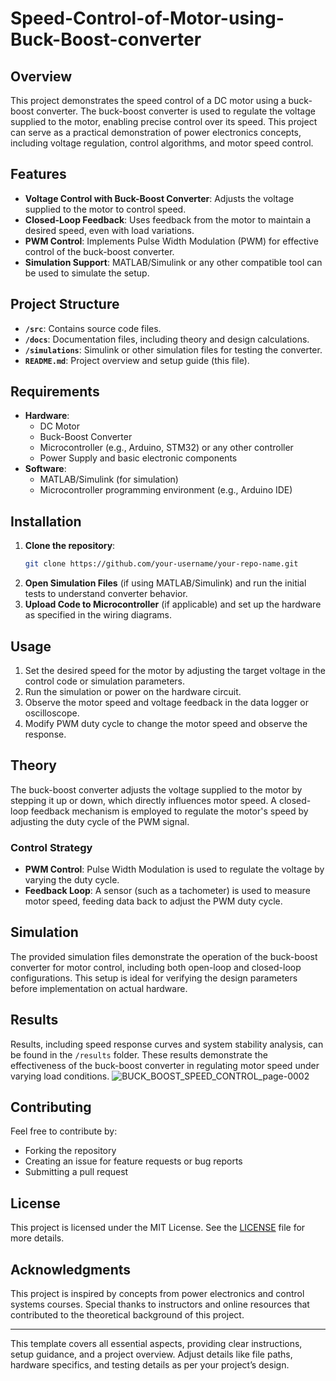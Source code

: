 # Speed-Control-of-Motor-using-Buck-Boost-converter

## Overview
This project demonstrates the speed control of a DC motor using a buck-boost converter. The buck-boost converter is used to regulate the voltage supplied to the motor, enabling precise control over its speed. This project can serve as a practical demonstration of power electronics concepts, including voltage regulation, control algorithms, and motor speed control.

## Features
- **Voltage Control with Buck-Boost Converter**: Adjusts the voltage supplied to the motor to control speed.
- **Closed-Loop Feedback**: Uses feedback from the motor to maintain a desired speed, even with load variations.
- **PWM Control**: Implements Pulse Width Modulation (PWM) for effective control of the buck-boost converter.
- **Simulation Support**: MATLAB/Simulink or any other compatible tool can be used to simulate the setup.

## Project Structure
- **`/src`**: Contains source code files.
- **`/docs`**: Documentation files, including theory and design calculations.
- **`/simulations`**: Simulink or other simulation files for testing the converter.
- **`README.md`**: Project overview and setup guide (this file).

## Requirements
- **Hardware**:
  - DC Motor
  - Buck-Boost Converter
  - Microcontroller (e.g., Arduino, STM32) or any other controller
  - Power Supply and basic electronic components
- **Software**:
  - MATLAB/Simulink (for simulation)
  - Microcontroller programming environment (e.g., Arduino IDE)

## Installation
1. **Clone the repository**:
   ```bash
   git clone https://github.com/your-username/your-repo-name.git
   ```
2. **Open Simulation Files** (if using MATLAB/Simulink) and run the initial tests to understand converter behavior.
3. **Upload Code to Microcontroller** (if applicable) and set up the hardware as specified in the wiring diagrams.

## Usage
1. Set the desired speed for the motor by adjusting the target voltage in the control code or simulation parameters.
2. Run the simulation or power on the hardware circuit.
3. Observe the motor speed and voltage feedback in the data logger or oscilloscope.
4. Modify PWM duty cycle to change the motor speed and observe the response.

## Theory
The buck-boost converter adjusts the voltage supplied to the motor by stepping it up or down, which directly influences motor speed. A closed-loop feedback mechanism is employed to regulate the motor's speed by adjusting the duty cycle of the PWM signal.

### Control Strategy
- **PWM Control**: Pulse Width Modulation is used to regulate the voltage by varying the duty cycle.
- **Feedback Loop**: A sensor (such as a tachometer) is used to measure motor speed, feeding data back to adjust the PWM duty cycle.

## Simulation
The provided simulation files demonstrate the operation of the buck-boost converter for motor control, including both open-loop and closed-loop configurations. This setup is ideal for verifying the design parameters before implementation on actual hardware.

## Results
Results, including speed response curves and system stability analysis, can be found in the `/results` folder. These results demonstrate the effectiveness of the buck-boost converter in regulating motor speed under varying load conditions.
![BUCK_BOOST_SPEED_CONTROL_page-0002](https://github.com/user-attachments/assets/dc958896-3803-4866-82f3-3e8f260ae69a)


## Contributing
Feel free to contribute by:
- Forking the repository
- Creating an issue for feature requests or bug reports
- Submitting a pull request

## License
This project is licensed under the MIT License. See the [LICENSE](LICENSE) file for more details.

## Acknowledgments
This project is inspired by concepts from power electronics and control systems courses. Special thanks to instructors and online resources that contributed to the theoretical background of this project.

--- 

This template covers all essential aspects, providing clear instructions, setup guidance, and a project overview. Adjust details like file paths, hardware specifics, and testing details as per your project’s design.
